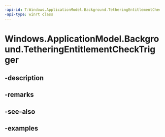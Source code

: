 ```yaml
---
-api-id: T:Windows.ApplicationModel.Background.TetheringEntitlementCheckTrigger
-api-type: winrt class
---
```


<!-- Class syntax.
public class TetheringEntitlementCheckTrigger : IBackgroundTrigger
-->

# Windows.ApplicationModel.Background.TetheringEntitlementCheckTrigger

## -description

## -remarks

## -see-also

## -examples

